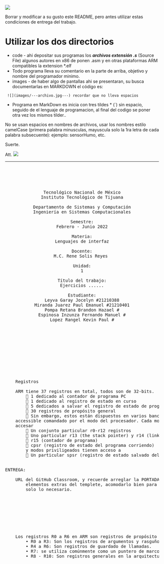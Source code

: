 ![](https://s3.amazonaws.com/videos.pentesteracademy.com/videos/badges/low/arm-assembly.png)

Borrar y modificar a su gusto este README, pero antes utilizar estas condiciones de entrega del trabajo.

# Utilizar los dos directorios

- code  - ahi depositar sus programas los ***archivos extensión *.s****  (Source File) algunos autores en x86 de ponen .asm y en otras plataformas ARM compatibles la extension *.elf
- Todo programa lleva su comentario en la parte de arriba, objetivo y nombre del programador minimo.
- images  - de haber algo de pantallas ahi se presentaran, su busca documentarlas en MARKDOWN el código es:

``` ![](images/---archivo.jpg---) recordar que no lleva espacios```



- Programa en MarkDown es inicia con tres tildes * (`) sin espacio, seguido de el lenguaje de programacion, al final del codigo se poner otra vez los mismos tilder..

No se usan espacios en nombres de archivos, usar los nombres estilo camelCase (primera palabra minusculas, mayuscula solo la 1ra letra de cada palabra subsecuente):  ejemplo: sensorHumo, etc.

Suerte.

Att. ![](https://img.icons8.com/color/2x/docker.png)

------

<pre>

	<p align=center>

Tecnológico Nacional de México
Instituto Tecnológico de Tijuana

Departamento de Sistemas y Computación
Ingeniería en Sistemas Computacionales

Semestre:
Febrero - Junio 2022

Materia:
Lenguajes de interfaz

Docente:
M.C. Rene Solis Reyes 

Unidad:
1

Título del trabajo:
Ejercicios ......

Estudiante:
Leyva Garay Jocelyn #21210388
Miranda Juarez Paul Emanuel #21210401
Pompa Retana Brandon Hazael #
Espinosa Inzunza Fernando Manuel #
Lopez Rangel Kevin Paul #



	</p>

</pre>

<pre>

	<p align=left>
	Registros

	ARM tiene 37 registros en total, todos son de 32-bits.
		 1 dedicado al contador de programa PC
		 1 dedicado al registro de estado en curso
		 5 dedicados a salvar el registro de estado de programa
		 30 registros de propósito general
		 Sin embargo, estos están dispuestos en varios bancos, con el banco
	accessible comandado por el modo del procesador. Cada modo puede
	accesar
		 Un conjunto particular r0-r12 registros
		 Uno particular r13 (the stack pointer) y r14 (link register)
		 r15 (contador de programa)
		 cpsr (registro de estado del programa corriendo)
		y modos priviligeados tienen acceso a
		 Un particular spsr (registro de estado salvado del programa)
	

ENTREGA:

	URL del GitHub Classroom, y recuerde arreglar la PORTADA, quitar todos los 
		elementos extras del templete, acomodarlo bien para su presentación 
		solo lo necesario.

	</p>

</pre>
<pre>
	<p aling=left>
	Los registros R0 a R6 en ARM son registros de propósito general:
		• R0 a R3: Son los registros de argumentos y rasguños; R0 y R1 también son los registros de 	resultados.
		• R4 a R6: Son registros de guardado de llamadas.
		• R7: se utiliza comúnmente como un puntero de marco de pila en el modo Thumb. En el código de 	ensamblaje, puedes ver que después de una llamada a una función, GCC usa R7 para hacer pop a los 		valores en PC en lugar de LR. Esto no significa que R7 se ponga en PC, sino que ambos registros se 		sacan de la pila
		• R8 - R10: Son registros generales en la arquitectura ARM,  Estos registros son de 32 bits y se utilizan para almacenar datos en el procesador,  Los registros R8, R9 y R10 son parte de los 			registros desagrupados que apuntan al mismo registro físico en todos los modos de funcionamiento.
		
	</p>
</pre>
